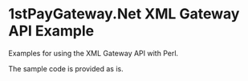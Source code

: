 1stPayGateway.Net XML Gateway API Example
==================
Examples for using the XML Gateway API with Perl.

The sample code is provided as is.